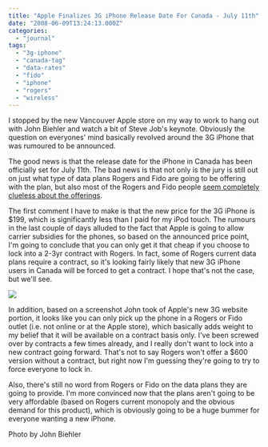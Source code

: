 ```yaml
---
title: "Apple Finalizes 3G iPhone Release Date For Canada - July 11th"
date: "2008-06-09T13:24:13.000Z"
categories: 
  - "journal"
tags: 
  - "3g-iphone"
  - "canada-tag"
  - "data-rates"
  - "fido"
  - "iphone"
  - "rogers"
  - "wireless"
---
```


I stopped by the new Vancouver Apple store on my way to work to hang out with John Biehler and watch a bit of Steve Job's keynote. Obviously the question on everyones' mind basically revolved around the 3G iPhone that was rumoured to be announced.

The good news is that the release date for the iPhone in Canada has been officially set for July 11th. The bad news is that not only is the jury is still out on just what type of data plans Rogers and Fido are going to be offering with the plan, but also most of the Rogers and Fido people [seem completely clueless about the offerings](http://johnbiehler.com/2008/06/09/july-11th-is-the-new-canada-day/).

The first comment I have to make is that the new price for the 3G iPhone is $199, which is significantly less than I paid for my iPod touch. The rumours in the last couple of days alluded to the fact that Apple is going to allow carrier subsidies for the phones, so based on the announced price point, I'm going to conclude that you can only get it that cheap if you choose to lock into a 2-3yr contract with Rogers. In fact, some of Rogers current data plans require a contract, so it's looking fairly likely that new 3G iPhone users in Canada will be forced to get a contract. I hope that's not the case, but we'll see.

[![](http://farm4.static.flickr.com/3157/2565568926_f81a09bf75.jpg?v=0)](http://flickr.com/photos/retrocactus/2565568926/in/photostream/)

In addition, based on a screenshot John took of Apple's new 3G website portion, it looks like you can only pick up the phone in a Rogers or Fido outlet (i.e. not online or at the Apple store), which basically adds weight to my belief that it will be available on a contract basis only. I've been screwed over by contracts a few times already, and I really don't want to lock into a new contract going forward. That's not to say Rogers won't offer a $600 version without a contract, but right now I'm guessing they're going to try to force everyone to lock in.

Also, there's still no word from Rogers or Fido on the data plans they are going to provide. I'm more convinced now that the plans aren't going to be very affordable (based on Rogers current monopoly and the obvious demand for this product), which is obviously going to be a huge bummer for everyone wanting a new iPhone.

Photo by John Biehler
